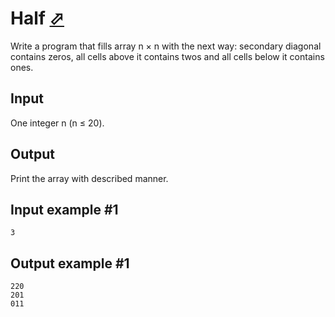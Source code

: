 # Half [⬀](https://www.e-olymp.com/en/problems/2666)
Write a program that fills array n × n with the next way: secondary diagonal contains zeros, all cells above it contains twos and all cells below it contains ones.

## Input
One integer n (n ≤ 20).

## Output
Print the array with described manner.

## Input example #1
```
3
```

## Output example #1
```
220
201
011
```
